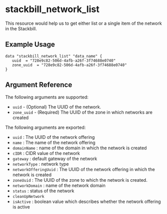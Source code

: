 # stackbill_network_list

This resource would help us to get either list or a single item of the network in the Stackbill.

## Example Usage

```
data "stackbill_network_list" "data_name" {
   uuid  = "728e9c82-506d-4afb-a26f-3f74688e0740"
   zone_uuid  = "728e9c82-506d-4afb-a26f-3f74688e0740"
}

```

## Argument Reference

The following arguments are supported:

- `uuid` - (Optional) The UUID of the network.
- `zone_uuid` - (Required) The UUID of the zone in which networks are created

The following arguments are exported:

- `uuid` : The UUID of the network offering
- `name` : The name of the network offering
- `domainName` : name of the domain in which the network is created
- `cIDR` : CIDR value of the network
- `gateway` : default gateway of the network
- `networkType` : network type
- `networkOfferingUuid` : The UUID of the network offering in which the network is created
- `zoneUuid` : The UUID of the zone to which the network is created.
- `networkDomain` : name of the network domain
- `status` : status of the network
- `cleanUpNetwork`
- `isActive` : boolean value which describes whether the network offering is active
